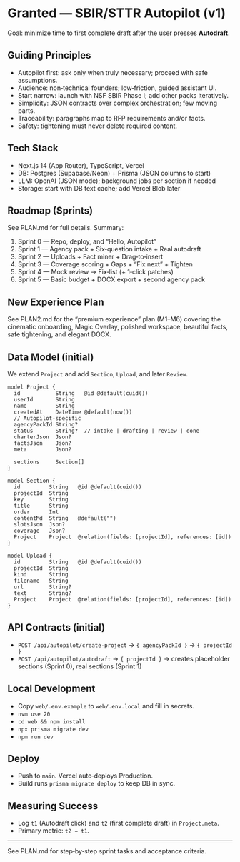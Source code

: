 # Granted — SBIR/STTR Autopilot (v1)

Goal: minimize time to first complete draft after the user presses **Autodraft**.

## Guiding Principles

- Autopilot first: ask only when truly necessary; proceed with safe assumptions.
- Audience: non‑technical founders; low‑friction, guided assistant UI.
- Start narrow: launch with NSF SBIR Phase I; add other packs iteratively.
- Simplicity: JSON contracts over complex orchestration; few moving parts.
- Traceability: paragraphs map to RFP requirements and/or facts.
- Safety: tightening must never delete required content.

## Tech Stack

- Next.js 14 (App Router), TypeScript, Vercel
- DB: Postgres (Supabase/Neon) + Prisma (JSON columns to start)
- LLM: OpenAI (JSON mode); background jobs per section if needed
- Storage: start with DB text cache; add Vercel Blob later

## Roadmap (Sprints)

See PLAN.md for full details. Summary:

1. Sprint 0 — Repo, deploy, and “Hello, Autopilot”
2. Sprint 1 — Agency pack + Six‑question intake + Real autodraft
3. Sprint 2 — Uploads + Fact miner + Drag‑to‑insert
4. Sprint 3 — Coverage scoring + Gaps + “Fix next” + Tighten
5. Sprint 4 — Mock review → Fix‑list (+ 1‑click patches)
6. Sprint 5 — Basic budget + DOCX export + second agency pack

## New Experience Plan

See PLAN2.md for the “premium experience” plan (M1–M6) covering the cinematic onboarding, Magic Overlay, polished workspace, beautiful facts, safe tightening, and elegant DOCX.

## Data Model (initial)

We extend `Project` and add `Section`, `Upload`, and later `Review`.

```prisma
model Project {
  id           String   @id @default(cuid())
  userId       String
  name         String
  createdAt    DateTime @default(now())
  // Autopilot-specific
  agencyPackId String?
  status       String?  // intake | drafting | review | done
  charterJson  Json?
  factsJson    Json?
  meta         Json?

  sections     Section[]
}

model Section {
  id         String   @id @default(cuid())
  projectId  String
  key        String
  title      String
  order      Int
  contentMd  String   @default("")
  slotsJson  Json?
  coverage   Json?
  Project    Project  @relation(fields: [projectId], references: [id])
}

model Upload {
  id         String   @id @default(cuid())
  projectId  String
  kind       String
  filename   String
  url        String?
  text       String?
  Project    Project  @relation(fields: [projectId], references: [id])
}
```

## API Contracts (initial)

- `POST /api/autopilot/create-project` → `{ agencyPackId }` → `{ projectId }`
- `POST /api/autopilot/autodraft` → `{ projectId }` → creates placeholder sections (Sprint 0), real sections (Sprint 1)

## Local Development

- Copy `web/.env.example` to `web/.env.local` and fill in secrets.
- `nvm use 20`
- `cd web && npm install`
- `npx prisma migrate dev`
- `npm run dev`

## Deploy

- Push to `main`. Vercel auto‑deploys Production.
- Build runs `prisma migrate deploy` to keep DB in sync.

## Measuring Success

- Log `t1` (Autodraft click) and `t2` (first complete draft) in `Project.meta`.
- Primary metric: `t2 − t1`.

---

See PLAN.md for step‑by‑step sprint tasks and acceptance criteria.
